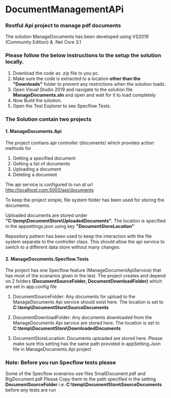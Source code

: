 # DocumentManagementAPi 
### Restful Api project to manage pdf documents

The solution ManageDocuments has been developed using VS2019 (Community Edition) & .Net Core 3.1

### Please follow the below instructions to the setup the solution locally. 
1. Download the code as .zip file to you pc.
2. Make sure the code is extracted to a location **other than the "Downloads"** folder to prevent any restrictions when the solution loads.
3. Open Visual Studio 2019 and navigate to the solution file **ManageDocuments.sln** and open and wait for it to load completely
4. Now Build the solution.
5. Open the Test Explorer to see Specflow Tests. 

### The Solution  contain two projects
#### 1. ManageDocuments.Api

   The project contians api controller (documents) which provides action methods for 
   1. Getting a specified document
   2. Getting a list of documents 
   3. Uploading a document
   4. Deleting a document
   
   The api service is configured to run at url http://localhost.com:5000/api/documents

   To keep the project simple, file system folder has been used for storing the documents.
   
   Uploaded documents are stored under **"C:\temp\DocumentStore\UploadedDocuments".** 
   The location is specified in the appsettings.json using key **"DocumentStoreLocation"** 
   
   Repository pattern has been used to keep the interaction with the file system separate to the controller class. 
   This should allow the api service to switch to a different data store without many changes.
   
#### 2. ManageDocuments.Specflow.Tests

   The project has one Specflow feature (ManageDocumentApiService) that has most of the scenarios given in the test.
   The project creates and depend on 2 folders **(DocumentSourceFolder, DocumentDownloadFolder)** which are set in app.config file
   
   1. DocumentSourceFolder: Any documents for upload to the ManageDocuments Api service should exist here. 
      The location is set to **C:\temp\DocumentStore\SourceDocuments**
	  
   2. DocumentDownloadFolder: Any documents downloaded from the ManageDocuments Api service are stored here.
	  The location is set to **C:\temp\DocumentStore\DownloadedDocuments**
	  
   3. DocumentStoreLocation: Documents uploaded are stored here. 
      Please make sure this setting has the same path provided in appSetting.Json file in ManageDocuments.Api project

### Note: Before you run Specflow tests please 
  Some of the Specflow scenarios use files SmallDocument.pdf and BigDocument.pdf 
  Please Copy them to the path specified in the setting **DocumentSourceFolder** i.e. **C:\temp\DocumentStore\SourceDocuments** before any tests are run

